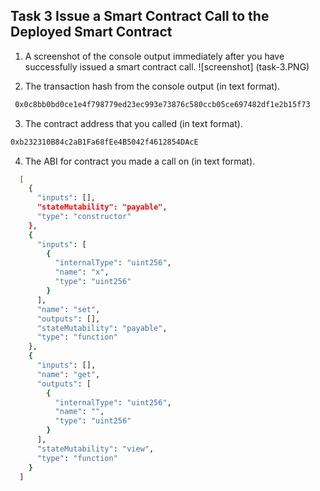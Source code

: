 ## Task 3 Issue a Smart Contract Call to the Deployed Smart Contract

1. A screenshot of the console output immediately after you have successfully issued a smart contract call.
![screenshot] (task-3.PNG)

2. The transaction hash from the console output (in text format).
```sh
 0x0c8bb0bd0ce1e4f798779ed23ec993e73876c580ccb05ce697482df1e2b15f73
```

3. The contract address that you called (in text format).
```sh
0xb232310B84c2aB1Fa68fEe4B5042f4612854DAcE
```

4. The ABI for contract you made a call on (in text format).
```sh
  [
    {
      "inputs": [],
      "stateMutability": "payable",
      "type": "constructor"
    },
    {
      "inputs": [
        {
          "internalType": "uint256",
          "name": "x",
          "type": "uint256"
        }
      ],
      "name": "set",
      "outputs": [],
      "stateMutability": "payable",
      "type": "function"
    },
    {
      "inputs": [],
      "name": "get",
      "outputs": [
        {
          "internalType": "uint256",
          "name": "",
          "type": "uint256"
        }
      ],
      "stateMutability": "view",
      "type": "function"
    }
  ]
```
